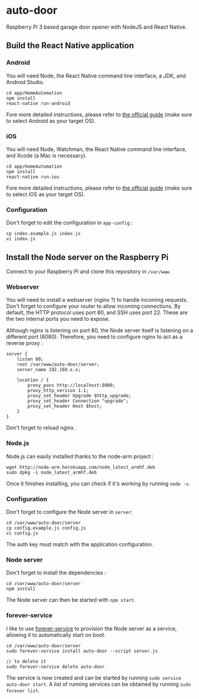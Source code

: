 # auto-door

Raspberry Pi 3 based garage door opener with NodeJS and React Native.

## Build the React Native application

### Android

You will need Node, the React Native command line interface, a JDK, and Android Studio.

    cd app/HomeAutomation
    npm install
    react-native run-android

Fore more detailed instructions, please refer to [the official guide](https://facebook.github.io/react-native/docs/getting-started.html#installing-dependencies) (make sure to select Android as your target OS).

### iOS

You will need Node, Watchman, the React Native command line interface, and Xcode (a Mac is necessary).

    cd app/HomeAutomation
    npm install
    react-native run-ios

Fore more detailed instructions, please refer to [the official guide](https://facebook.github.io/react-native/docs/getting-started.html#installing-dependencies) (make sure to select iOS as your target OS).

### Configuration

Don't forget to edit the configuration in `app-config` :

    cp index.example.js index.js
    vi index.js

## Install the Node server on the Raspberry Pi

Connect to your Raspberry Pi and clone this repository in `/var/www`.

### Webserver

You will need to install a webserver (nginx ?) to handle incoming requests. Don't forget to configure your router to allow incoming connections. By default, the HTTP protocol uses port 80, and SSH uses port 22. These are the two internal ports you need to expose.

Although nginx is listening on port 80, the Node server itself is listening on a different port (8080). Therefore, you need to configure nginx to act as a reverse proxy :

    server {
        listen 80;
        root /var/www/auto-door/server;
        server_name 192.168.x.x;

        location / {
            proxy_pass http://localhost:8080;
            proxy_http_version 1.1;
            proxy_set_header Upgrade $http_upgrade;
            proxy_set_header Connection "upgrade";
            proxy_set_header Host $host;
        }
    }

Don't forget to reload nginx.

### Node.js

Node.js can easily installed thanks to the node-arm project :

    wget http://node-arm.herokuapp.com/node_latest_armhf.deb
    sudo dpkg -i node_latest_armhf.deb

Once it finishes installing, you can check if it's working by running `node -v`.

### Configuration

Don't forget to configure the Node server in `server`:

    cd /var/www/auto-door/server
    cp config.example.js config.js
    vi config.js

The auth key must match with the application configuration.

### Node server

Don't forget to install the dependencies :

    cd /var/www/auto-door/server
    npm install

The Node server can then be started with `npm start`.

### forever-service

I like to use [forever-service](https://github.com/zapty/forever-service) to provision the Node server as a service, allowing it to automatically start on boot.

    cd /var/www/auto-door/server
    sudo forever-service install auto-door --script server.js

    // to delete it
    sudo forever-service delete auto-door

The service is now created and can be started by running `sudo service auto-door start`. A list of running services can be obtained by running `sudo forever list`.
